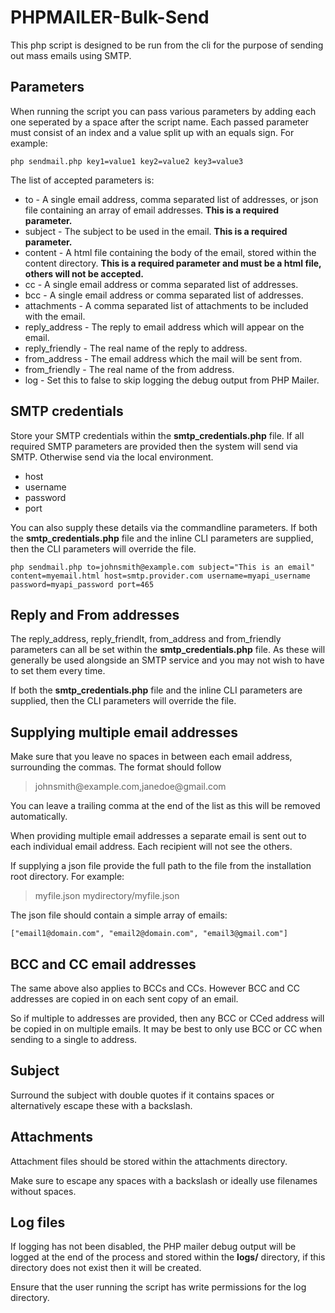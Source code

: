 # PHPMAILER-Bulk-Send

This php script is designed to be run from the cli for the purpose of sending out mass emails using SMTP.

## Parameters

When running the script you can pass various parameters by adding each one seperated by a space after the script name. Each passed parameter must consist of an index and a value split up with an equals sign. For example:

`php sendmail.php key1=value1 key2=value2 key3=value3`

The list of accepted parameters is:
* to - A single email address, comma separated list of addresses, or json file containing an array of email addresses. **This is a required parameter.**
* subject - The subject to be used in the email. **This is a required parameter.**
* content - A html file containing the body of the email, stored within the content directory. **This is a required parameter and must be a html file, others will not be accepted.**
* cc - A single email address or comma separated list of addresses.
* bcc - A single email address or comma separated list of addresses.
* attachments - A comma separated list of attachments to be included with the email. 
* reply_address - The reply to email address which will appear on the email.
* reply_friendly - The real name of the reply to address.
* from_address - The email address which the mail will be sent from.
* from_friendly - The real name of the from address.
* log - Set this to false to skip logging the debug output from PHP Mailer.

## SMTP credentials

Store your SMTP credentials within the **smtp_credentials.php** file. If all required SMTP parameters are provided then the system will send via SMTP. Otherwise send via the local environment.

* host
* username
* password
* port

You can also supply these details via the commandline parameters. If both the **smtp_credentials.php** file and the inline CLI parameters are supplied, then the CLI parameters will override the file.

`php sendmail.php to=johnsmith@example.com subject="This is an email" content=myemail.html host=smtp.provider.com username=myapi_username password=myapi_password port=465`

## Reply and From addresses

The reply_address, reply_friendlt, from_address and from_friendly parameters can all be set within the **smtp_credentials.php** file. As these will generally be used alongside an SMTP service and you may not wish to have to set them every time. 

If both the **smtp_credentials.php** file and the inline CLI parameters are supplied, then the CLI parameters will override the file.

## Supplying multiple email addresses

Make sure that you leave no spaces in between each email address, surrounding the commas. The format should follow

> johnsmith<span>@</span>example.com,janedoe<span>@</span>gmail.com

You can leave a trailing comma at the end of the list as this will be removed automatically.

When providing multiple email addresses a separate email is sent out to each individual email address. Each recipient will not see the others. 

If supplying a json file provide the full path to the file from the installation root directory. For example:

> myfile.json
> mydirectory/myfile.json

The json file should contain a simple array of emails:

`["email1@domain.com", "email2@domain.com", "email3@gmail.com"]`

## BCC and CC email addresses

The same above also applies to BCCs and CCs. However BCC and CC addresses are copied in on each sent copy of an email. 

So if multiple to addresses are provided, then any BCC or CCed address will be copied in on multiple emails. It may be best to only use BCC or CC when sending to a single to address.

## Subject

Surround the subject with double quotes if it contains spaces or alternatively escape these with a backslash.

## Attachments

Attachment files should be stored within the attachments directory.

Make sure to escape any spaces with a backslash or ideally use filenames without spaces.

## Log files

If logging has not been disabled, the PHP mailer debug output will be logged at the end of the process and stored within the **logs/** directory, if this directory does not exist then it will be created. 

Ensure that the user running the script has write permissions for the log directory.
